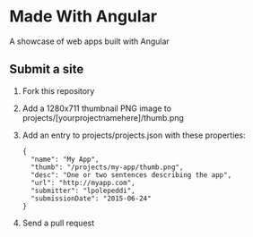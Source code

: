 # Made With Angular

A showcase of web apps built with Angular

## Submit a site

1. Fork this repository
2. Add a 1280x711 thumbnail PNG image to projects/[yourprojectnamehere]/thumb.png
3. Add an entry to projects/projects.json with these properties:

    ```
    {
      "name": "My App",
      "thumb": "/projects/my-app/thumb.png",
      "desc": "One or two sentences describing the app",
      "url": "http://myapp.com",
      "submitter": "lpolepeddi",
      "submissionDate": "2015-06-24"
    }
    ```
4. Send a pull request